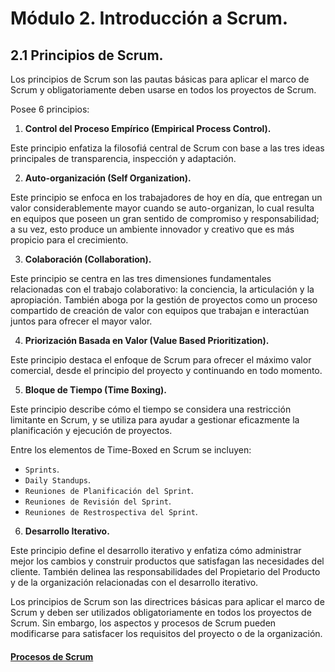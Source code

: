 # Módulo 2. Introducción a Scrum.

## 2.1 Principios de Scrum.

Los principios de Scrum son las pautas básicas para aplicar el marco de Scrum y obligatoriamente deben usarse en todos los proyectos de Scrum.

Posee 6 principios:
1. __Control del Proceso Empírico (Empirical Process Control).__

Este principio enfatiza la filosofiá central de Scrum con base a las tres ideas principales de transparencia, inspección y adaptación.

2. __Auto-organización (Self Organization).__

Este principio se enfoca en los trabajadores de hoy en día, que entregan un valor considerablemente mayor cuando se auto-organizan,
lo cual resulta en equipos que poseen un gran sentido de compromiso y responsabilidad; a su vez, esto produce un ambiente innovador
y creativo que es más propicio para el crecimiento.

3. __Colaboración (Collaboration).__

Este principio se centra en las tres dimensiones fundamentales relacionadas con el trabajo colaborativo: la conciencia, la articulación 
y la apropiación. También aboga por la gestión de proyectos como un proceso compartido de creación de valor con equipos que trabajan e 
interactúan juntos para ofrecer el mayor valor. 

4. __Priorización Basada en Valor (Value Based Prioritization).__

Este principio destaca el enfoque de Scrum para ofrecer el máximo valor comercial, desde el principio del proyecto y continuando en todo momento.

5. __Bloque de Tiempo (Time Boxing).__

Este principio describe cómo el tiempo se considera una restricción limitante en Scrum, y se utiliza para ayudar a gestionar eficazmente la planificación 
y ejecución de proyectos. 

Entre los elementos de Time-Boxed en Scrum se incluyen:
 - `Sprints`.
 - `Daily Standups`.
 - `Reuniones de Planificación del Sprint`.
 - `Reuniones de Revisión del Sprint`.
 - `Reuniones de Restrospectiva del Sprint`. 

6. __Desarrollo Iterativo.__

Este principio define el desarrollo iterativo y enfatiza cómo administrar mejor los cambios y construir productos que satisfagan las necesidades del cliente. 
También delinea las responsabilidades del Propietario del Producto y de la organización relacionadas con el desarrollo iterativo.

Los principios de Scrum son las directrices básicas para aplicar el marco de Scrum y deben ser utilizados obligatoriamente en todos los proyectos de Scrum. 
Sin embargo, los aspectos y procesos de Scrum pueden modificarse para satisfacer los requisitos del proyecto o de la organización. 

#### [__Procesos de Scrum__](03_module2.md)
